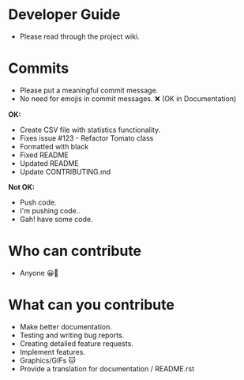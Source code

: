 # Developer Guide
* Please read through the project wiki.

# Commits
* Please put a meaningful commit message.
* No need for emojis in commit messages. ❌ (OK in Documentation)

**OK:**

* Create CSV file with statistics functionality.
* Fixes issue #123 - Refactor Tomato class
* Formatted with black
* Fixed README
* Updated README
* Update CONTRIBUTING.md

**Not OK:**

* Push code.
* I'm pushing code..
* Gah! have some code.

# Who can contribute
* Anyone 😀🤗

# What can you contribute
* Make better documentation.
* Testing and writing bug reports.
* Creating detailed feature requests.
* Implement features.
* Graphics/GIFs 🐱
* Provide a translation for documentation / README.rst
